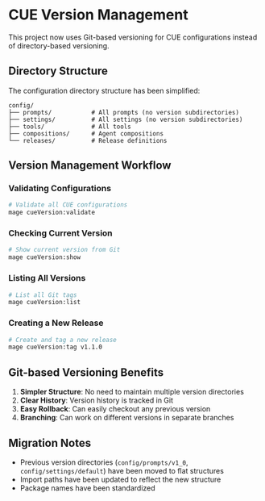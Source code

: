 # CUE Version Management

This project now uses Git-based versioning for CUE configurations instead of directory-based versioning.

## Directory Structure

The configuration directory structure has been simplified:

```
config/
├── prompts/           # All prompts (no version subdirectories)
├── settings/          # All settings (no version subdirectories)
├── tools/             # All tools
├── compositions/      # Agent compositions
└── releases/          # Release definitions
```

## Version Management Workflow

### Validating Configurations
```bash
# Validate all CUE configurations
mage cueVersion:validate
```

### Checking Current Version
```bash
# Show current version from Git
mage cueVersion:show
```

### Listing All Versions
```bash
# List all Git tags
mage cueVersion:list
```

### Creating a New Release
```bash
# Create and tag a new release
mage cueVersion:tag v1.1.0
```

## Git-based Versioning Benefits

1. **Simpler Structure**: No need to maintain multiple version directories
2. **Clear History**: Version history is tracked in Git
3. **Easy Rollback**: Can easily checkout any previous version
4. **Branching**: Can work on different versions in separate branches

## Migration Notes

- Previous version directories (`config/prompts/v1_0`, `config/settings/default`) have been moved to flat structures
- Import paths have been updated to reflect the new structure
- Package names have been standardized